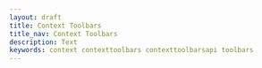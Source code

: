 ```yaml
---
layout: draft
title: Context Toolbars
title_nav: Context Toolbars
description: Text
keywords: context contexttoolbars contexttoolbarsapi toolbars
---
```

